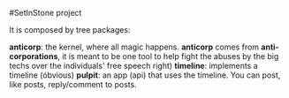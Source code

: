 
#SetInStone project

It is composed by tree packages:

**anticorp**: the kernel, where all magic happens. **anticorp** comes from **anti-corporations**, it is meant to be one tool to help fight the abuses by the big techs over the individuals' free speech right)
**timeline**: implements a timeline (óbvious)
**pulpit**: an app (api) that uses the timeline. You can post, like posts, reply/comment to posts.